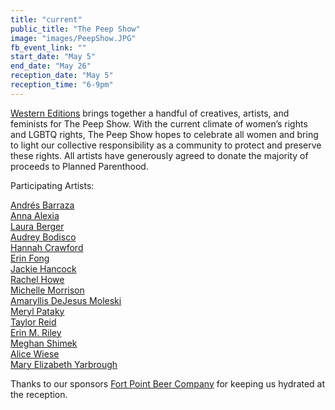 ```yaml
---
title: "current"
public_title: "The Peep Show"
image: "images/PeepShow.JPG"
fb_event_link: ""
start_date: "May 5"
end_date: "May 26"
reception_date: "May 5"
reception_time: "6-9pm"
---
```

[Western Editions](http://www.westerneditions.com/) brings together a handful of creatives, artists, and feminists for The Peep Show. With the current climate of women’s rights and LGBTQ rights, The Peep Show hopes to celebrate all women and bring to light our collective responsibility as a community to protect and preserve these rights. All artists have generously agreed to donate the majority of proceeds to Planned Parenthood. 

Participating Artists:

[Andrés Barraza](https://www.tiocuchillos.com/) <br>
[Anna Alexia](https://www.annaalexiabasile.com/) <br>
[Laura Berger](https://www.lauraberger.com/) <br>
[Audrey Bodisco](http://www.instagram.com/aud_bod) <br>
[Hannah Crawford](http://www.hannahrcrawford.com/) <br>
[Erin Fong](http://www.westerneditions.com/) <br>
[Jackie Hancock](http://www.jackiehancock.com) <br>
[Rachel Howe](http://smallspells.com/) <br>
[Michelle Morrison](http://michellemorrison.co/) <br>
[Amaryllis DeJesus Moleski](http://www.amaryllisdejesusmoleski.com/) <br>
[Meryl Pataky](http://www.merylpataky.com/) <br>
[Taylor Reid](http://www.westerneditions.com/) <br>
[Erin M. Riley](http://erinmriley.com/home.html) <br>
[Meghan Shimek](https://meghanshimek.com/) <br>
[Alice Wiese](http://alicewiese.com/) <br>
[Mary Elizabeth Yarbrough](http://www.maryelizabethyarbrough.com/) <br>

Thanks to our sponsors [Fort Point Beer Company](http://www.fortpointbeer.com/) for keeping us hydrated at the reception.

